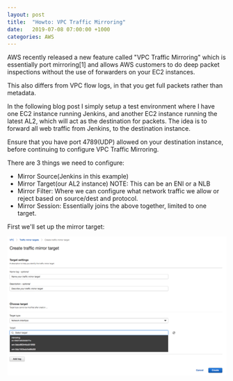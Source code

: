 ```yaml
---
layout: post
title:  "Howto: VPC Traffic Mirroring"
date:   2019-07-08 07:00:00 +1000
categories: AWS
---
```


AWS recently released a new feature called "VPC Traffic Mirroring" which is essentially port mirroring[1] and allows AWS customers to do deep packet inspections without the use of forwarders on your EC2 instances.

This also differs from VPC flow logs, in that you get full packets rather than metadata.

In the following blog post I simply setup a test environment where I have one EC2 instance running Jenkins, and another EC2 instance running the latest AL2, which will act as the destination for packets. The idea is to forward all web traffic from Jenkins, to the destination instance.

Ensure that you have port 4789(UDP) allowed on your destination instance, before continuing to configure VPC Traffic Mirroring.

There are 3 things we need to configure:

- Mirror Source(Jenkins in this example) 
- Mirror Target(our AL2 instance)
    NOTE: This can be an ENI or a NLB
- Mirror Filter: Where we can configure what network traffic we allow or reject based on source/dest and protocol.
- Mirror Session: Essentially joins the above together, limited to one target.

First we'll set up the mirror target:

![Creating our mirror target](/assets/images/traffic_mirror_target.png)